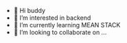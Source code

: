 - 👋 Hi buddy
- 👀 I’m interested in backend
- 🌱 I’m currently learning MEAN STACK
- 💞️ I’m looking to collaborate on ...


<!---
Kross26/Kross26 is a ✨ special ✨ repository because its `README.md` (this file) appears on your GitHub profile.
You can click the Preview link to take a look at your changes.
--->
